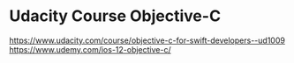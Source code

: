 # Udacity Course Objective-C
https://www.udacity.com/course/objective-c-for-swift-developers--ud1009
https://www.udemy.com/ios-12-objective-c/
